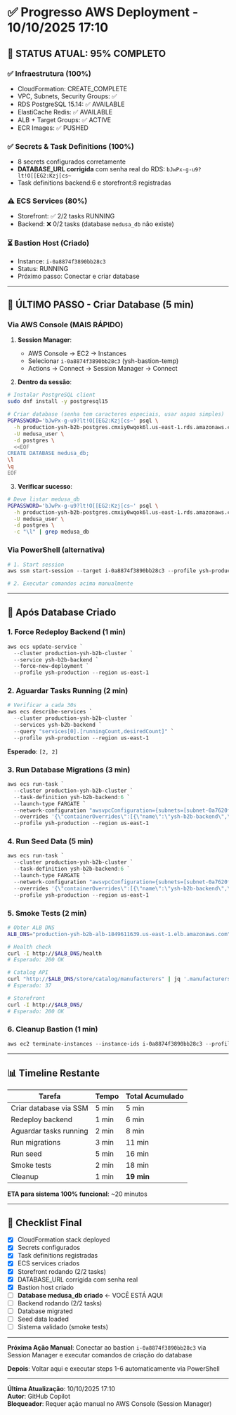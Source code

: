 # ✅ Progresso AWS Deployment - 10/10/2025 17:10

## 🎯 STATUS ATUAL: 95% COMPLETO

### ✅ Infraestrutura (100%)

- CloudFormation: CREATE_COMPLETE
- VPC, Subnets, Security Groups: ✅
- RDS PostgreSQL 15.14: ✅ AVAILABLE
- ElastiCache Redis: ✅ AVAILABLE  
- ALB + Target Groups: ✅ ACTIVE
- ECR Images: ✅ PUSHED

### ✅ Secrets & Task Definitions (100%)

- 8 secrets configurados corretamente
- **DATABASE_URL corrigida** com senha real do RDS: `bJwPx-g-u9?lt!O[[EG2:Kzj[cs~`
- Task definitions backend:6 e storefront:8 registradas

### ⚠️ ECS Services (80%)

- Storefront: ✅ 2/2 tasks RUNNING
- Backend: ❌ 0/2 tasks (database `medusa_db` não existe)

### ⏳ Bastion Host (Criado)

- Instance: `i-0a8874f3890bb28c3`
- Status: RUNNING
- Próximo passo: Conectar e criar database

---

## 🔧 ÚLTIMO PASSO - Criar Database (5 min)

### Via AWS Console (MAIS RÁPIDO)

1. **Session Manager**:
   - AWS Console → EC2 → Instances
   - Selecionar `i-0a8874f3890bb28c3` (ysh-bastion-temp)
   - Actions → Connect → Session Manager → Connect

2. **Dentro da sessão**:

```bash
# Instalar PostgreSQL client
sudo dnf install -y postgresql15

# Criar database (senha tem caracteres especiais, usar aspas simples)
PGPASSWORD='bJwPx-g-u9?lt!O[[EG2:Kzj[cs~' psql \
  -h production-ysh-b2b-postgres.cmxiy0wqok6l.us-east-1.rds.amazonaws.com \
  -U medusa_user \
  -d postgres \
  <<EOF
CREATE DATABASE medusa_db;
\l
\q
EOF
```

3. **Verificar sucesso**:

```bash
# Deve listar medusa_db
PGPASSWORD='bJwPx-g-u9?lt!O[[EG2:Kzj[cs~' psql \
  -h production-ysh-b2b-postgres.cmxiy0wqok6l.us-east-1.rds.amazonaws.com \
  -U medusa_user \
  -d postgres \
  -c "\l" | grep medusa_db
```

### Via PowerShell (alternativa)

```powershell
# 1. Start session
aws ssm start-session --target i-0a8874f3890bb28c3 --profile ysh-production --region us-east-1

# 2. Executar comandos acima manualmente
```

---

## 🚀 Após Database Criado

### 1. Force Redeploy Backend (1 min)

```powershell
aws ecs update-service `
  --cluster production-ysh-b2b-cluster `
  --service ysh-b2b-backend `
  --force-new-deployment `
  --profile ysh-production --region us-east-1
```

### 2. Aguardar Tasks Running (2 min)

```powershell
# Verificar a cada 30s
aws ecs describe-services `
  --cluster production-ysh-b2b-cluster `
  --services ysh-b2b-backend `
  --query "services[0].[runningCount,desiredCount]" `
  --profile ysh-production --region us-east-1
```

**Esperado**: `[2, 2]`

### 3. Run Database Migrations (3 min)

```powershell
aws ecs run-task `
  --cluster production-ysh-b2b-cluster `
  --task-definition ysh-b2b-backend:6 `
  --launch-type FARGATE `
  --network-configuration "awsvpcConfiguration={subnets=[subnet-0a7620fdf057a8824,subnet-09c23e75aed3a5d76],securityGroups=[sg-06563301eba0427b2],assignPublicIp=DISABLED}" `
  --overrides '{\"containerOverrides\":[{\"name\":\"ysh-b2b-backend\",\"command\":[\"yarn\",\"medusa\",\"db:migrate\"]}]}' `
  --profile ysh-production --region us-east-1
```

### 4. Run Seed Data (5 min)

```powershell
aws ecs run-task `
  --cluster production-ysh-b2b-cluster `
  --task-definition ysh-b2b-backend:6 `
  --launch-type FARGATE `
  --network-configuration "awsvpcConfiguration={subnets=[subnet-0a7620fdf057a8824,subnet-09c23e75aed3a5d76],securityGroups=[sg-06563301eba0427b2],assignPublicIp=DISABLED}" `
  --overrides '{\"containerOverrides\":[{\"name\":\"ysh-b2b-backend\",\"command\":[\"yarn\",\"run\",\"seed\"]}]}' `
  --profile ysh-production --region us-east-1
```

### 5. Smoke Tests (2 min)

```bash
# Obter ALB DNS
ALB_DNS="production-ysh-b2b-alb-1849611639.us-east-1.elb.amazonaws.com"

# Health check
curl -I http://$ALB_DNS/health
# Esperado: 200 OK

# Catalog API
curl "http://$ALB_DNS/store/catalog/manufacturers" | jq '.manufacturers | length'
# Esperado: 37

# Storefront
curl -I http://$ALB_DNS/
# Esperado: 200 OK
```

### 6. Cleanup Bastion (1 min)

```powershell
aws ec2 terminate-instances --instance-ids i-0a8874f3890bb28c3 --profile ysh-production --region us-east-1
```

---

## 📊 Timeline Restante

| Tarefa | Tempo | Total Acumulado |
|--------|-------|-----------------|
| Criar database via SSM | 5 min | 5 min |
| Redeploy backend | 1 min | 6 min |
| Aguardar tasks running | 2 min | 8 min |
| Run migrations | 3 min | 11 min |
| Run seed | 5 min | 16 min |
| Smoke tests | 2 min | 18 min |
| Cleanup | 1 min | **19 min** |

**ETA para sistema 100% funcional**: ~20 minutos

---

## 🎉 Checklist Final

- [x] CloudFormation stack deployed
- [x] Secrets configurados
- [x] Task definitions registradas
- [x] ECS services criados
- [x] Storefront rodando (2/2 tasks)
- [x] DATABASE_URL corrigida com senha real
- [x] Bastion host criado
- [ ] **Database medusa_db criado** ← VOCÊ ESTÁ AQUI
- [ ] Backend rodando (2/2 tasks)
- [ ] Database migrated
- [ ] Seed data loaded
- [ ] Sistema validado (smoke tests)

---

**Próxima Ação Manual**: Conectar ao bastion `i-0a8874f3890bb28c3` via Session Manager e executar comandos de criação do database

**Depois**: Voltar aqui e executar steps 1-6 automaticamente via PowerShell

---

**Última Atualização**: 10/10/2025 17:10  
**Autor**: GitHub Copilot  
**Bloqueador**: Requer ação manual no AWS Console (Session Manager)
